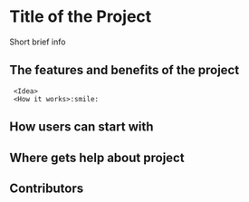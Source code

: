 # Title of the Project #   

Short  brief info

## The features and benefits of the project ##
     <Idea>
     <How it works>:smile:
   
## How users can start with ##

## Where gets help about project

## Contributors ##
